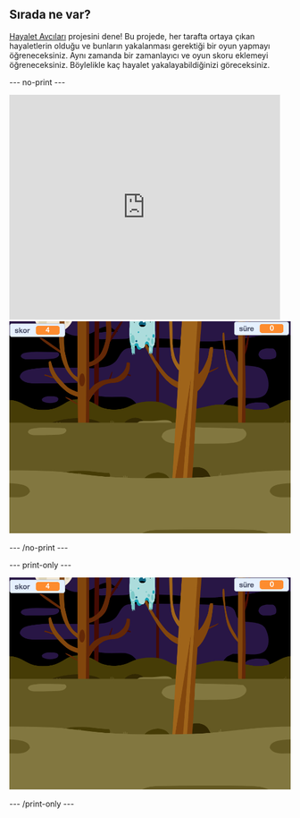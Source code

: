 ## Sırada ne var?

[Hayalet Avcıları](https://projects.raspberrypi.org/en/projects/ghostbusters?utm_source=pathway&utm_medium=whatnext&utm_campaign=projects) projesini dene! Bu projede, her tarafta ortaya çıkan hayaletlerin olduğu ve bunların yakalanması gerektiği bir oyun yapmayı öğreneceksiniz. Aynı zamanda bir zamanlayıcı ve oyun skoru eklemeyi öğreneceksiniz. Böylelikle kaç hayalet yakalayabildiğinizi göreceksiniz.

\--- no-print \---

<div class="scratch-preview">
  <iframe allowtransparency="true" width="485" height="402" src="https://scratch.mit.edu/projects/embed/276874679/?autostart=false" frameborder="0" scrolling="no"></iframe>
  <img src="images/ghostbusters-static.png">
</div>

\--- /no-print \---

\--- print-only \---

![showcase](images/ghostbusters-static.png)

\--- /print-only \---
